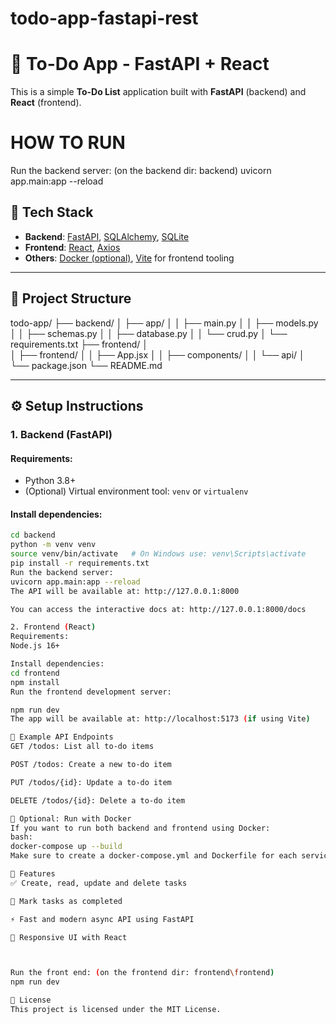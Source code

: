 # todo-app-fastapi-rest

# 📝 To-Do App - FastAPI + React

This is a simple **To-Do List** application built with **FastAPI** (backend) and **React** (frontend).

# HOW TO RUN
Run the backend server: (on the backend dir: backend)
uvicorn app.main:app --reload

## 🚀 Tech Stack

- **Backend**: [FastAPI](https://fastapi.tiangolo.com/), [SQLAlchemy](https://www.sqlalchemy.org/), [SQLite](https://www.sqlite.org/index.html)
- **Frontend**: [React](https://reactjs.org/), [Axios](https://axios-http.com/)
- **Others**: [Docker (optional)](https://www.docker.com/), [Vite](https://vitejs.dev/) for frontend tooling

---

## 📁 Project Structure

todo-app/
├── backend/
│ ├── app/
│ │ ├── main.py
│ │ ├── models.py
│ │ ├── schemas.py
│ │ ├── database.py
│ │ └── crud.py
│ └── requirements.txt
├── frontend/
│  
│ ├── frontend/
│ │ ├── App.jsx
│ │ ├── components/
│ │ └── api/
│ └── package.json
└── README.md


---

## ⚙️ Setup Instructions

### 1. Backend (FastAPI)

#### Requirements:
- Python 3.8+
- (Optional) Virtual environment tool: `venv` or `virtualenv`

#### Install dependencies:

```bash
cd backend
python -m venv venv
source venv/bin/activate   # On Windows use: venv\Scripts\activate
pip install -r requirements.txt
Run the backend server:
uvicorn app.main:app --reload
The API will be available at: http://127.0.0.1:8000

You can access the interactive docs at: http://127.0.0.1:8000/docs

2. Frontend (React)
Requirements:
Node.js 16+

Install dependencies:
cd frontend
npm install
Run the frontend development server:

npm run dev
The app will be available at: http://localhost:5173 (if using Vite)

🧪 Example API Endpoints
GET /todos: List all to-do items

POST /todos: Create a new to-do item

PUT /todos/{id}: Update a to-do item

DELETE /todos/{id}: Delete a to-do item

🐳 Optional: Run with Docker
If you want to run both backend and frontend using Docker:
bash:
docker-compose up --build
Make sure to create a docker-compose.yml and Dockerfile for each service.

📌 Features
✅ Create, read, update and delete tasks

📝 Mark tasks as completed

⚡ Fast and modern async API using FastAPI

🎨 Responsive UI with React



Run the front end: (on the frontend dir: frontend\frontend)
npm run dev

📄 License
This project is licensed under the MIT License.


